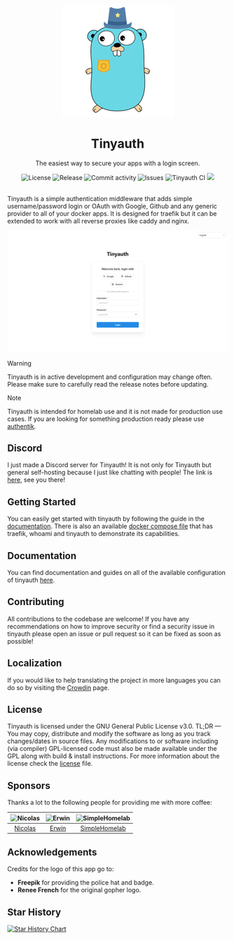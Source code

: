 <div align="center">
    <img alt="Tinyauth" title="Tinyauth" width="256" src="frontend/public/logo.png">
    <h1>Tinyauth</h1>
    <p>The easiest way to secure your apps with a login screen.</p>
</div>

<div align="center">
    <img alt="License" src="https://img.shields.io/github/license/steveiliop56/tinyauth">
    <img alt="Release" src="https://img.shields.io/github/v/release/steveiliop56/tinyauth">
    <img alt="Commit activity" src="https://img.shields.io/github/commit-activity/w/steveiliop56/tinyauth">
    <img alt="Issues" src="https://img.shields.io/github/issues/steveiliop56/tinyauth">
    <img alt="Tinyauth CI" src="https://github.com/steveiliop56/tinyauth/actions/workflows/ci.yml/badge.svg">
    <a title="Crowdin" target="_blank" href="https://crowdin.com/project/tinyauth"><img src="https://badges.crowdin.net/tinyauth/localized.svg"></a>
</div>

<br />

Tinyauth is a simple authentication middleware that adds simple username/password login or OAuth with Google, Github and any generic provider to all of your docker apps. It is designed for traefik but it can be extended to work with all reverse proxies like caddy and nginx.

![Login](assets/screenshot.png)

> [!WARNING]
> Tinyauth is in active development and configuration may change often. Please make sure to carefully read the release notes before updating.

> [!NOTE]
> Tinyauth is intended for homelab use and it is not made for production use cases. If you are looking for something production ready please use [authentik](https://goauthentik.io).

## Discord

I just made a Discord server for Tinyauth! It is not only for Tinyauth but general self-hosting because I just like chatting with people! The link is [here](https://discord.gg/eHzVaCzRRd), see you there!

## Getting Started

You can easily get started with tinyauth by following the guide in the [documentation](https://tinyauth.app/docs/getting-started.html). There is also an available [docker compose file](./docker-compose.example.yml) that has traefik, whoami and tinyauth to demonstrate its capabilities.

## Documentation

You can find documentation and guides on all of the available configuration of tinyauth [here](https://tinyauth.app).

## Contributing

All contributions to the codebase are welcome! If you have any recommendations on how to improve security or find a security issue in tinyauth please open an issue or pull request so it can be fixed as soon as possible!

## Localization

If you would like to help translating the project in more languages you can do so by visiting the [Crowdin](https://crowdin.com/project/tinyauth) page.

## License

Tinyauth is licensed under the GNU General Public License v3.0. TL;DR — You may copy, distribute and modify the software as long as you track changes/dates in source files. Any modifications to or software including (via compiler) GPL-licensed code must also be made available under the GPL along with build & install instructions. For more information about the license check the [license](./LICENSE) file.

## Sponsors

Thanks a lot to the following people for providing me with more coffee:

| <img height="64" src="https://avatars.githubusercontent.com/u/47644445?v=4" alt="Nicolas"> | <img height="64" src="https://avatars.githubusercontent.com/u/4255748?v=4" alt="Erwin"> | <img height="64" src="https://avatars.githubusercontent.com/u/7935041?v=4" alt="SimpleHomelab" /> |
| ------------------------------------------------------------------------------------------ | --------------------------------------------------------------------------------------- | ------------------------------------------------------------------------------------------------- |
| <div align="center"><a href="https://github.com/nicotsx">Nicolas</a></div>                 | <div align="center"><a href="https://github.com/erwinkramer">Erwin</a></div>            | <div align="center"><a href="https://github.com/SimpleHomelab">SimpleHomelab</a></div>            |

## Acknowledgements

Credits for the logo of this app go to:

- **Freepik** for providing the police hat and badge.
- **Renee French** for the original gopher logo.

## Star History

[![Star History Chart](https://api.star-history.com/svg?repos=steveiliop56/tinyauth&type=Date)](https://www.star-history.com/#steveiliop56/tinyauth&Date)

